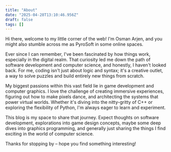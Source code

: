 ```yaml
---
title: "About"
date: "2025-04-28T13:10:46.956Z"
draft: false
tags: []
---
```


Hi there, welcome to my little corner of the web! I'm Osman Arjen, and you might also stumble across me as PyroSoft in some online spaces.

Ever since I can remember, I've been fascinated by how things work, especially in the digital realm. That curiosity led me down the path of software development and computer science, and honestly, I haven't looked back. For me, coding isn't just about logic and syntax; it's a creative outlet, a way to solve puzzles and build entirely new things from scratch.

My biggest passions within this vast field lie in game development and computer graphics. I love the challenge of creating immersive experiences, figuring out how to make pixels dance, and architecting the systems that power virtual worlds. Whether it's diving into the nitty-gritty of C++ or exploring the flexibility of Python, I'm always eager to learn and experiment.

This blog is my space to share that journey. Expect thoughts on software development, explorations into game design concepts, maybe some deep dives into graphics programming, and generally just sharing the things I find exciting in the world of computer science.

Thanks for stopping by – hope you find something interesting!
